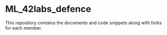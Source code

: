 # ML_42labs_defence
This repository contains the documents and code snippets along with forks for each member.
